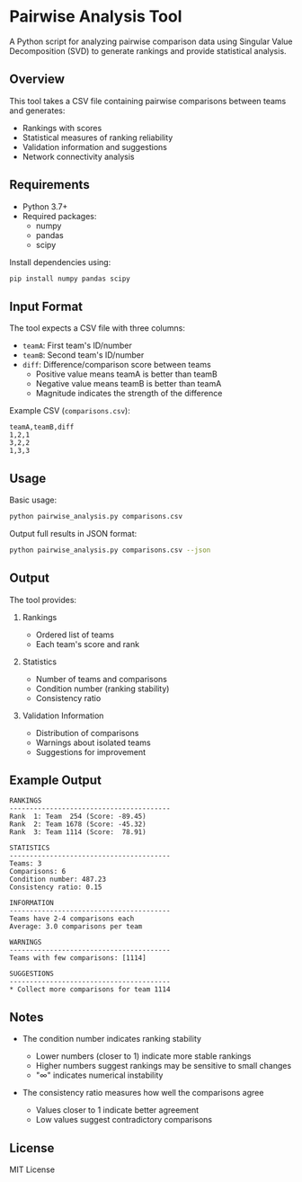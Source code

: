 # Pairwise Analysis Tool

A Python script for analyzing pairwise comparison data using Singular Value Decomposition (SVD) to generate rankings and provide statistical analysis.

## Overview

This tool takes a CSV file containing pairwise comparisons between teams and generates:
- Rankings with scores
- Statistical measures of ranking reliability
- Validation information and suggestions
- Network connectivity analysis

## Requirements

- Python 3.7+
- Required packages:
  - numpy
  - pandas
  - scipy

Install dependencies using:
```bash
pip install numpy pandas scipy
```

## Input Format

The tool expects a CSV file with three columns:
- `teamA`: First team's ID/number
- `teamB`: Second team's ID/number
- `diff`: Difference/comparison score between teams
  - Positive value means teamA is better than teamB
  - Negative value means teamB is better than teamA
  - Magnitude indicates the strength of the difference

Example CSV (`comparisons.csv`):
```csv
teamA,teamB,diff
1,2,1
3,2,2
1,3,3
```

## Usage

Basic usage:
```bash
python pairwise_analysis.py comparisons.csv
```

Output full results in JSON format:
```bash
python pairwise_analysis.py comparisons.csv --json
```

## Output

The tool provides:
1. Rankings
   - Ordered list of teams
   - Each team's score and rank

2. Statistics
   - Number of teams and comparisons
   - Condition number (ranking stability)
   - Consistency ratio

3. Validation Information
   - Distribution of comparisons
   - Warnings about isolated teams
   - Suggestions for improvement

## Example Output

```
RANKINGS
----------------------------------------
Rank  1: Team  254 (Score: -89.45)
Rank  2: Team 1678 (Score: -45.32)
Rank  3: Team 1114 (Score:  78.91)

STATISTICS
----------------------------------------
Teams: 3
Comparisons: 6
Condition number: 487.23
Consistency ratio: 0.15

INFORMATION
----------------------------------------
Teams have 2-4 comparisons each
Average: 3.0 comparisons per team

WARNINGS
----------------------------------------
Teams with few comparisons: [1114]

SUGGESTIONS
----------------------------------------
* Collect more comparisons for team 1114
```

## Notes

- The condition number indicates ranking stability
  - Lower numbers (closer to 1) indicate more stable rankings
  - Higher numbers suggest rankings may be sensitive to small changes
  - "∞" indicates numerical instability

- The consistency ratio measures how well the comparisons agree
  - Values closer to 1 indicate better agreement
  - Low values suggest contradictory comparisons

## License

MIT License
